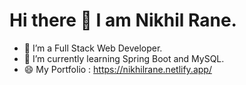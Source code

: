 # Hi there 👋 I am Nikhil Rane.

<!--
**Nikhil-Rane-Lab/Nikhil-Rane-Lab** is a ✨ _special_ ✨ repository because its `README.md` (this file) appears on your GitHub profile.
-->

- 🔭 I’m a Full Stack Web Developer.
- 🌱 I’m currently learning Spring Boot and MySQL.
- 😄 My Portfolio : https://nikhilrane.netlify.app/



